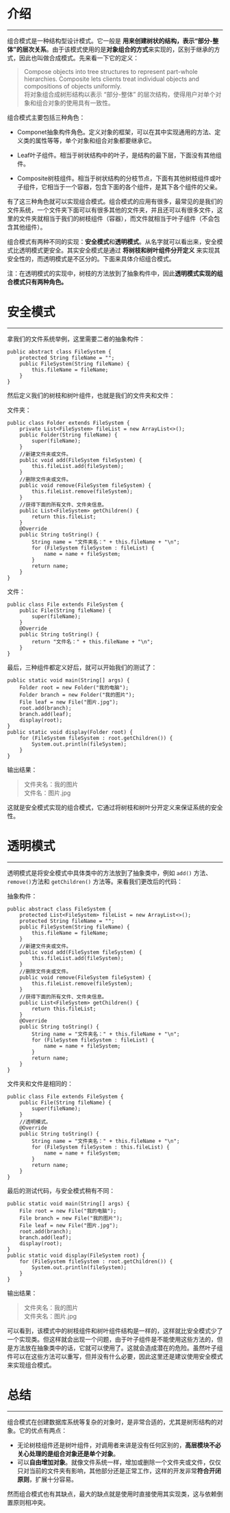 # 介绍

-------------------

组合模式是一种结构型设计模式。它一般是 **用来创建树状的结构，表示“部分-整体”的层次关系**。由于该模式使用的是**对象组合的方式**来实现的，区别于继承的方式，因此也叫做合成模式。先来看一下它的定义：

> Compose objects into tree structures to represent part-whole hierarchies. Composite lets clients treat individual objects and compositions of objects uniformly.<br/>
> 将对象组合成树形结构以表示 “部分-整体” 的层次结构，使得用户对单个对象和组合对象的使用具有一致性。

组合模式主要包括三种角色：

* Componet抽象构件角色。定义对象的框架，可以在其中实现通用的方法、定义类的属性等等，单个对象和组合对象都要继承它。

* Leaf叶子组件。相当于树状结构中的叶子，是结构的最下层，下面没有其他组件。

* Composite树枝组件。相当于树状结构的分枝节点，下面有其他树枝组件或叶子组件，它相当于一个容器，包含下面的各个组件，是其下各个组件的父亲。

有了这三种角色就可以实现组合模式。组合模式的应用有很多，最常见的是我们的文件系统，一个文件夹下面可以有很多其他的文件夹，并且还可以有很多文件，这里的文件夹就相当于我们的树枝组件（容器），而文件就相当于叶子组件（不会包含其他组件）。

组合模式有两种不同的实现：**安全模式**和**透明模式**。从名字就可以看出来，安全模式比透明模式更安全。其实安全模式是通过 **将树枝和树叶组件分开定义** 来实现其安全性的，而透明模式是不区分的。下面来具体介绍组合模式。

注：在透明模式的实现中，树枝的方法放到了抽象构件中，因此**透明模式实现的组合模式只有两种角色。**

# 安全模式

----------------------

拿我们的文件系统举例，这里需要二者的抽象构件：

	public abstract class FileSystem {
		protected String fileName = "";
		public FileSystem(String fileName) {
			this.fileName = fileName;
		}
	}

然后定义我们的树枝和树叶组件，也就是我们的文件夹和文件：

文件夹：

	public class Folder extends FileSystem {
		private List<FileSystem> fileList = new ArrayList<>();
		public Folder(String fileName) {
			super(fileName);
		}
		//新建文件夹或文件。
		public void add(FileSystem fileSystem) {
			this.fileList.add(fileSystem);
		}
		//删除文件夹或文件。
		public void remove(FileSystem fileSystem) {
			this.fileList.remove(fileSystem);
		}
		//获得下面的所有文件、文件夹信息。
		public List<FileSystem> getChildren() {
			return this.fileList;
		}
		@Override
		public String toString() {
			String name = "文件夹名：" + this.fileName + "\n";
			for (FileSystem fileSystem : fileList) {
				name = name + fileSystem;
			}
			return name;
		}
	}

文件：

	public class File extends FileSystem {
		public File(String fileName) {
			super(fileName);
		}
		@Override
		public String toString() {
			return "文件名：" + this.fileName + "\n";
		}
	}

最后，三种组件都定义好后，就可以开始我们的测试了：

	public static void main(String[] args) {
		Folder root = new Folder("我的电脑");
		Folder branch = new Folder("我的图片");
		File leaf = new File("图片.jpg");
		root.add(branch);
		branch.add(leaf);
		display(root);
	}
	public static void display(Folder root) {
		for (FileSystem fileSystem : root.getChildren()) {
			System.out.println(fileSystem);
		}
	}

输出结果：

> 文件夹名：我的图片<br/>
文件名：图片.jpg

这就是安全模式实现的组合模式，它通过将树枝和树叶分开定义来保证系统的安全性。

# 透明模式

----------------------

透明模式是将安全模式中具体类中的方法放到了抽象类中，例如 `add()` 方法、 `remove()`方法和 `getChildren()` 方法等。来看我们更改后的代码：

抽象构件：

	public abstract class FileSystem {
		protected List<FileSystem> fileList = new ArrayList<>();
		protected String fileName = "";
		public FileSystem(String fileName) {
			this.fileName = fileName;
		}
		//新建文件夹或文件。
		public void add(FileSystem fileSystem) {
			this.fileList.add(fileSystem);
		}
		//删除文件夹或文件。
		public void remove(FileSystem fileSystem) {
			this.fileList.remove(fileSystem);
		}
		//获得下面的所有文件、文件夹信息。
		public List<FileSystem> getChildren() {
			return this.fileList;
		}
		@Override
		public String toString() {
			String name = "文件夹名：" + this.fileName + "\n";
			for (FileSystem fileSystem : fileList) {
				name = name + fileSystem;
			}
			return name;
		}
	}

文件夹和文件是相同的：

	public class File extends FileSystem {
		public File(String fileName) {
			super(fileName);
		}
		//透明模式。
		@Override
		public String toString() {
			String name = "文件夹名：" + this.fileName + "\n";
			for (FileSystem fileSystem : this.fileList) {
				name = name + fileSystem;
			}
			return name;
		}
	}


最后的测试代码，与安全模式稍有不同：

	public static void main(String[] args) {
		File root = new File("我的电脑");
		File branch = new File("我的图片");
		File leaf = new File("图片.jpg");
		root.add(branch);
		branch.add(leaf);
		display(root);
	}
	public static void display(FileSystem root) {
		for (FileSystem fileSystem : root.getChildren()) {
			System.out.println(fileSystem);
		}
	}

输出结果：

> 文件夹名：我的图片<br/>
文件夹名：图片.jpg

可以看到，该模式中的树枝组件和树叶组件结构是一样的，这样就比安全模式少了一个实现类。但这样就会出现一个问题，由于叶子组件是不能使用这些方法的，但是方法放在抽象类中的话，它就可以使用了。这就会造成潜在的危险。虽然叶子组件可以在这些方法可以重写，但并没有什么必要，因此这里还是建议使用安全模式来实现组合模式。


# 总结

----------------------

组合模式在创建数据库系统等复杂的对象时，是非常合适的，尤其是树形结构的对象。它的优点有两点：

* 无论树枝组件还是树叶组件，对调用者来讲是没有任何区别的，**高层模块不必关心处理的是组合对象还是单个对象**。
* 可以**自由增加对象**。就像文件系统一样，增加或删除一个文件夹或文件，仅仅只对当前的文件夹有影响，其他部分还是正常工作，这样的开发非常**符合开闭原则**，扩展十分容易。

然而组合模式也有其缺点，最大的缺点就是使用时直接使用其实现类，这与依赖倒置原则相冲突。
